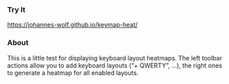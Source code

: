 ### Try It
https://johannes-wolf.github.io/keymap-heat/

### About
This is a little test for displaying keyboard layout heatmaps.
The left toolbar actions allow you to add keyboard layouts (“+ QWERTY”, ...), the right ones to
generate a heatmap for all enabled layouts.

